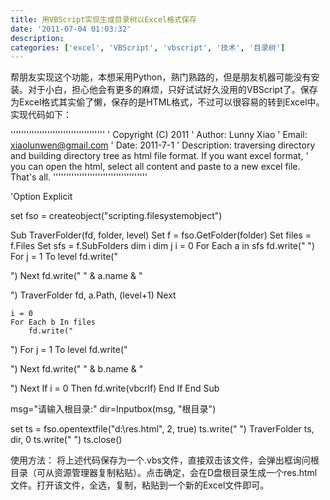 ```yaml
---
title: 用VBScript实现生成目录树以Excel格式保存
date: '2011-07-04 01:03:32'
description: 
categories: ['excel', 'VBScript', 'vbscript', '技术', '目录树']
---
```


帮朋友实现这个功能，本想采用Python，熟门熟路的，但是朋友机器可能没有安装。对于小白，担心他会有更多的麻烦，只好试试好久没用的VBScript了。保存为Excel格式其实偷了懒，保存的是HTML格式，不过可以很容易的转到Excel中。实现代码如下：

''''''''''''''''''''''''''''''''''''
' Copyright (C) 2011
' Author: Lunny Xiao
' Email: xiaolunwen@gmail.com
' Date: 2011-7-1
' Description: traversing directory and building directory tree as html file format. If you want excel format,
'    you can open the html, select all content and paste to a new excel file. That's all.
''''''''''''''''''''''''''''''''''''

'Option Explicit

set fso = createobject("scripting.filesystemobject")

Sub TraverFolder(fd, folder, level)
	Set f = fso.GetFolder(folder)
	Set files = f.Files
	Set sfs = f.SubFolders
	dim i
	dim j
	i = 0
	For Each a in sfs
		fd.write("
")
		For j = 1 To level
			fd.write("

")
		Next
		fd.write("
" & a.name & "

")
		TraverFolder fd, a.Path, (level+1)
	Next

	i = 0
	For Each b In files
		fd.write("
")
		For j = 1 To level
			fd.write("

")
		Next
		fd.write("
" & b.name & "

")
	Next
	If i = 0 Then
		fd.write(vbcrlf)
	End If
End Sub

msg="请输入根目录:" 
dir=Inputbox(msg, "根目录")  

set ts = fso.opentextfile("d:\\res.html", 2, true)
ts.write("
")
TraverFolder ts, dir, 0
ts.write("
")
ts.close()

使用方法：
将上述代码保存为一个.vbs文件，直接双击该文件，会弹出框询问根目录（可从资源管理器复制粘贴）。点击确定，会在D盘根目录生成一个res.html文件。打开该文件，全选，复制，粘贴到一个新的Excel文件即可。
